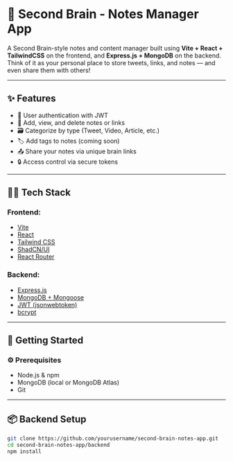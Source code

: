 # 🧠 Second Brain - Notes Manager App

A Second Brain-style notes and content manager built using **Vite + React + TailwindCSS** on the frontend, and **Express.js + MongoDB** on the backend. Think of it as your personal place to store tweets, links, and notes — and even share them with others!

---

## ✨ Features

- 🔐 User authentication with JWT
- 📝 Add, view, and delete notes or links
- 🗃️ Categorize by type (Tweet, Video, Article, etc.)
- 🏷️ Add tags to notes (coming soon)
- 📤 Share your notes via unique brain links
- 🔒 Access control via secure tokens

---

## 🧑‍💻 Tech Stack

### Frontend:
- [Vite](https://vitejs.dev/)
- [React](https://reactjs.org/)
- [Tailwind CSS](https://tailwindcss.com/)
- [ShadCN/UI](https://ui.shadcn.com/)
- [React Router](https://reactrouter.com/)

### Backend:
- [Express.js](https://expressjs.com/)
- [MongoDB + Mongoose](https://mongoosejs.com/)
- [JWT (jsonwebtoken)](https://www.npmjs.com/package/jsonwebtoken)
- [bcrypt](https://www.npmjs.com/package/bcrypt)

---

## 🚀 Getting Started

### ⚙️ Prerequisites

- Node.js & npm
- MongoDB (local or MongoDB Atlas)
- Git

---

## 📦 Backend Setup

```bash
git clone https://github.com/yourusername/second-brain-notes-app.git
cd second-brain-notes-app/backend
npm install

